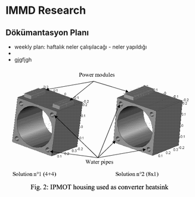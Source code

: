 # IMMD Research

## Dökümantasyon Planı
* weekly plan: haftalık neler çalışılacağı - neler yapıldığı
* 
* gjgfjgh


![](./images/heatsink.png)
